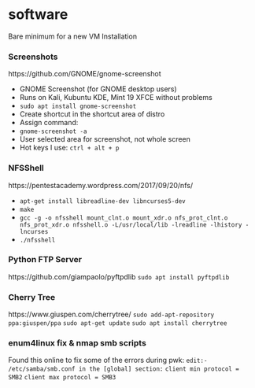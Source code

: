 # software
Bare minimum for a new VM Installation

<h3>Screenshots</h3>
https://github.com/GNOME/gnome-screenshot
<ul>
  <li>GNOME Screenshot (for GNOME desktop users)</li>
  <li> Runs on Kali, Kubuntu KDE, Mint 19 XFCE without problems </li>
  <li><code>sudo apt install gnome-screenshot</code></li>
  <li>Create shortcut in the shortcut area of distro </li>
  <li>Assign command:</li>
  <li><code>gnome-screenshot -a</code></li>
  <li>User selected area for screenshot, not whole screen </li>
  <li>Hot keys I use: <code>ctrl + alt + p</code></li>
 </ul>

<h3>NFSShell</h3>
https://pentestacademy.wordpress.com/2017/09/20/nfs/
<ul>
  <li><code>apt-get install libreadline-dev libncurses5-dev</code></li>
  <li><code>make</code></li>
  <li><code>gcc -g -o nfsshell mount_clnt.o mount_xdr.o nfs_prot_clnt.o nfs_prot_xdr.o nfsshell.o -L/usr/local/lib -lreadline -lhistory -lncurses</code></li>
  <li><code>./nfsshell</code></li>
</ul>

<h3>Python FTP Server</h3>
https://github.com/giampaolo/pyftpdlib
<code>sudo apt install pyftpdlib</code>

<h3>Cherry Tree</h3>
https://www.giuspen.com/cherrytree/
<code>sudo add-apt-repository ppa:giuspen/ppa</code>
<code>sudo apt-get update</code>
<code>sudo apt install cherrytree</code>

<h3>enum4linux fix & nmap smb scripts</h3>
Found this online to fix some of the errors during pwk:
<code>edit:- /etc/samba/smb.conf in the [global] section:</code>
<code>client min protocol = SMB2</code>
<code>client max protocol = SMB3</code>

